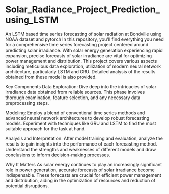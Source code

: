 # Solar_Radiance_Project_Prediction_using_LSTM
An LSTM based time series forecasting of solar radiation at Bondville using NOAA dataset and pytorch
In this repository, you'll find everything you need for a comprehensive time series forecasting project centered around predicting solar irradiance. With solar energy generation experiencing rapid expansion, precise forecasts of solar irradiance are vital for optimizing power management and distribution. This project covers various aspects including meticulous data exploration, utilization of  modern neural network architecture, particularly LSTM and GRU. Detailed analysis of the results obtained from these model is also provided.


Key Components
Data Exploration: Dive deep into the intricacies of solar irradiance data obtained from reliable sources. This phase involves thorough examination, feature selection, and any necessary data preprocessing steps.

Modeling: Employ a blend of conventional time series methods and advanced neural network architectures to develop robust forecasting models. Experiment with techniques like GRU and LSTM to find the most suitable approach for the task at hand.

Analysis and Interpretation: After model training and evaluation, analyze the results to gain insights into the performance of each forecasting method. Understand the strengths and weaknesses of different models and draw conclusions to inform decision-making processes.

Why It Matters
As solar energy continues to play an increasingly significant role in power generation, accurate forecasts of solar irradiance become indispensable. These forecasts are crucial for efficient power management and distribution, aiding in the optimization of resources and reduction of potential disruptions.
